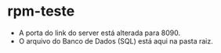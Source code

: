 # rpm-teste

* A porta do link do server está alterada para 8090.
* O arquivo do Banco de Dados (SQL) está aqui na pasta raiz.
